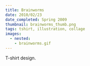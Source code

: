 ```yaml
---
title: Brainworms
date: 2010/02/23
date_completed: Spring 2009
thumbnail: brainworms_thumb.png
tags: tshirt, illustration, collage
images:
  - nested:
    - brainworms.gif
---
```


T-shirt design.
